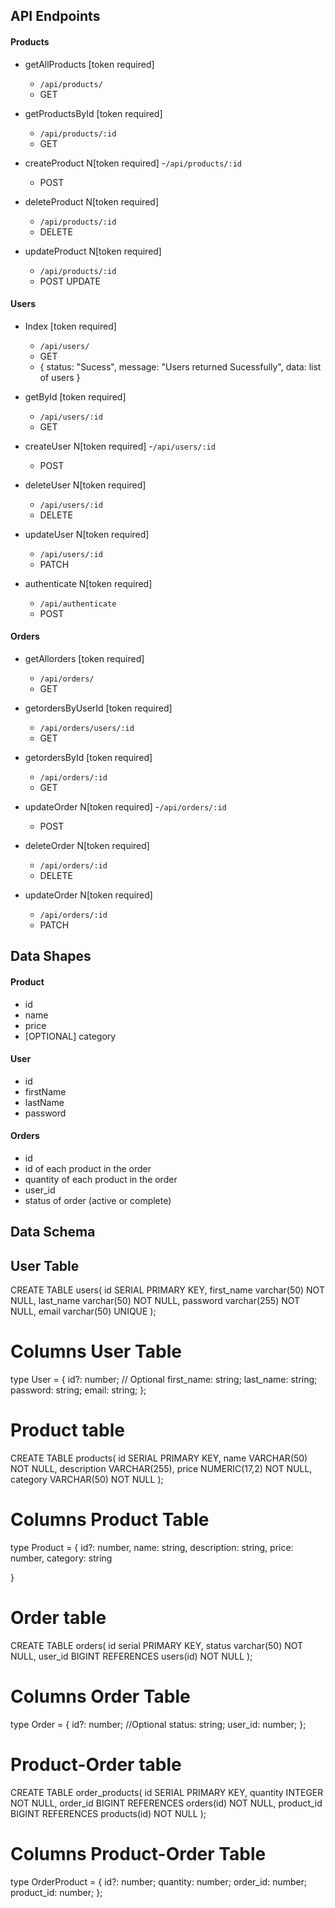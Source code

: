 ## API Endpoints

#### Products

- getAllProducts [token required]
  - `/api/products/`
  - GET
- getProductsById [token required]
  - `/api/products/:id`
  - GET
- createProduct N[token required] -`/api/products/:id`

  - POST

- deleteProduct N[token required]
  - `/api/products/:id`
  - DELETE
- updateProduct N[token required]
  - `/api/products/:id`
  - POST UPDATE

#### Users

- Index [token required]

  - `/api/users/`
  - GET
  - {
    status: "Sucess",
    message: "Users returned Sucessfully",
    data: list of users
    }

- getById [token required]
  - `/api/users/:id`
  - GET
- createUser N[token required] -`/api/users/:id`

  - POST

- deleteUser N[token required]
  - `/api/users/:id`
  - DELETE
- updateUser N[token required]
  - `/api/users/:id`
  - PATCH
- authenticate N[token required]
  - `/api/authenticate`
  - POST

#### Orders

- getAllorders [token required]
  - `/api/orders/`
  - GET
- getordersByUserId [token required]
  - `/api/orders/users/:id`
  - GET
- getordersById [token required]
  - `/api/orders/:id`
  - GET
- updateOrder N[token required] -`/api/orders/:id`

  - POST

- deleteOrder N[token required]
  - `/api/orders/:id`
  - DELETE
- updateOrder N[token required]
  - `/api/orders/:id`
  - PATCH

## Data Shapes

#### Product

- id
- name
- price
- [OPTIONAL] category

#### User

- id
- firstName
- lastName
- password

#### Orders

- id
- id of each product in the order
- quantity of each product in the order
- user_id
- status of order (active or complete)

## Data Schema

## User Table

CREATE TABLE users(
id SERIAL PRIMARY KEY,
first_name varchar(50) NOT NULL,
last_name varchar(50) NOT NULL,
password varchar(255) NOT NULL,
email varchar(50) UNIQUE
);

# Columns User Table

type User = {
id?: number; // Optional
first_name: string;
last_name: string;
password: string;
email: string;
};

# Product table

CREATE TABLE products(
id SERIAL PRIMARY KEY,
name VARCHAR(50) NOT NULL,
description VARCHAR(255),
price NUMERIC(17,2) NOT NULL,
category VARCHAR(50) NOT NULL
);

# Columns Product Table

type Product = {
id?: number,
name: string,
description: string,
price: number,
category: string

}

# Order table

CREATE TABLE orders(
id serial PRIMARY KEY,
status varchar(50) NOT NULL,
user_id BIGINT REFERENCES users(id) NOT NULL
);

# Columns Order Table

type Order = {
id?: number; //Optional
status: string;
user_id: number;
};

# Product-Order table

CREATE TABLE order_products(
id SERIAL PRIMARY KEY,
quantity INTEGER NOT NULL,
order_id BIGINT REFERENCES orders(id) NOT NULL,
product_id BIGINT REFERENCES products(id) NOT NULL
);

# Columns Product-Order Table

type OrderProduct = {
id?: number;
quantity: number;
order_id: number;
product_id: number;
};
